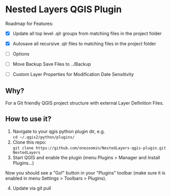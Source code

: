 # Nested Layers QGIS  Plugin

Roadmap for Features:
 - [x] Update all top level .qlr groups from matching files in the project folder
 - [x] Autosave all recursive .qlr files to matching files in the project folder
 - [ ] Options
 - [ ] Move Backup Save Files to ../Backup
 - [ ] Custom Layer Properties for Modification Date Sensitivity


## Why?

For a Git friendly QGIS project structure with external Layer Definition Files.

## How to use it?

1. Navigate to your qgis python plugin dir, e.g. <br>```cd ~/.qgis2/python/plugins/```
2. Clone this repo:<br> ```git clone https://github.com/onezoomin/NestedLayers-qgis-plugin.git NestedLayers```
3. Start QGIS and enable the plugin (menu Plugins > Manager and Install Plugins...)

Now you should see a "Go!" button in your "Plugins" toolbar (make sure it is enabled in menu Settings > Toolbars > Plugins).

4. Update via git pull
